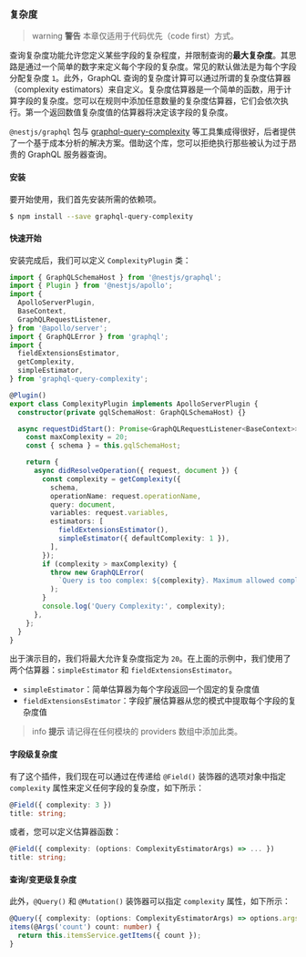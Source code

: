 ### 复杂度

> warning **警告** 本章仅适用于代码优先（code first）方式。

查询复杂度功能允许您定义某些字段的复杂程度，并限制查询的**最大复杂度**。其思路是通过一个简单的数字来定义每个字段的复杂度。常见的默认做法是为每个字段分配复杂度 `1`。此外，GraphQL 查询的复杂度计算可以通过所谓的复杂度估算器（complexity estimators）来自定义。复杂度估算器是一个简单的函数，用于计算字段的复杂度。您可以在规则中添加任意数量的复杂度估算器，它们会依次执行。第一个返回数值复杂度值的估算器将决定该字段的复杂度。

`@nestjs/graphql` 包与 [graphql-query-complexity](https://github.com/slicknode/graphql-query-complexity) 等工具集成得很好，后者提供了一个基于成本分析的解决方案。借助这个库，您可以拒绝执行那些被认为过于昂贵的 GraphQL 服务器查询。

#### 安装

要开始使用，我们首先安装所需的依赖项。

```bash
$ npm install --save graphql-query-complexity
```

#### 快速开始

安装完成后，我们可以定义 `ComplexityPlugin` 类：

```typescript
import { GraphQLSchemaHost } from '@nestjs/graphql';
import { Plugin } from '@nestjs/apollo';
import {
  ApolloServerPlugin,
  BaseContext,
  GraphQLRequestListener,
} from '@apollo/server';
import { GraphQLError } from 'graphql';
import {
  fieldExtensionsEstimator,
  getComplexity,
  simpleEstimator,
} from 'graphql-query-complexity';

@Plugin()
export class ComplexityPlugin implements ApolloServerPlugin {
  constructor(private gqlSchemaHost: GraphQLSchemaHost) {}

  async requestDidStart(): Promise<GraphQLRequestListener<BaseContext>> {
    const maxComplexity = 20;
    const { schema } = this.gqlSchemaHost;

    return {
      async didResolveOperation({ request, document }) {
        const complexity = getComplexity({
          schema,
          operationName: request.operationName,
          query: document,
          variables: request.variables,
          estimators: [
            fieldExtensionsEstimator(),
            simpleEstimator({ defaultComplexity: 1 }),
          ],
        });
        if (complexity > maxComplexity) {
          throw new GraphQLError(
            `Query is too complex: ${complexity}. Maximum allowed complexity: ${maxComplexity}`,
          );
        }
        console.log('Query Complexity:', complexity);
      },
    };
  }
}
```

出于演示目的，我们将最大允许复杂度指定为 `20`。在上面的示例中，我们使用了两个估算器：`simpleEstimator` 和 `fieldExtensionsEstimator`。

- `simpleEstimator`：简单估算器为每个字段返回一个固定的复杂度值
- `fieldExtensionsEstimator`：字段扩展估算器从您的模式中提取每个字段的复杂度值

> info **提示** 请记得在任何模块的 providers 数组中添加此类。

#### 字段级复杂度

有了这个插件，我们现在可以通过在传递给 `@Field()` 装饰器的选项对象中指定 `complexity` 属性来定义任何字段的复杂度，如下所示：

```typescript
@Field({ complexity: 3 })
title: string;
```

或者，您可以定义估算器函数：

```typescript
@Field({ complexity: (options: ComplexityEstimatorArgs) => ... })
title: string;
```

#### 查询/变更级复杂度

此外，`@Query()` 和 `@Mutation()` 装饰器可以指定 `complexity` 属性，如下所示：

```typescript
@Query({ complexity: (options: ComplexityEstimatorArgs) => options.args.count * options.childComplexity })
items(@Args('count') count: number) {
  return this.itemsService.getItems({ count });
}
```